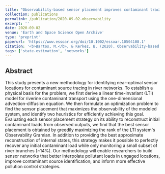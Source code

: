 ```yaml
---
title: "Observability-based sensor placement improves contaminant tracing in river networks"
collection: publications
permalink: /publication/2020-09-02-observability
excerpt: ''
date: 2020-09-02
venue: 'Earth and Space Science Open Archive'
type: 'preprint'
paperurl: 'https://www.essoar.org/doi/10.1002/essoar.10504108.1'
citation: '<b>Bartos, M.</b>, & Kerkez, B. (2020). Observability-based sensor placement improves contaminant tracing in river networks. doi: 10.1002/essoar.10504108.1 (preprint).'
tags: ['state-estimation', 'networks']
---
```


## Abstract

This study presents a new methodology for identifying near-optimal sensor locations for contaminant source tracing in river networks. To establish a physical basis for the problem, we first derive a linear time-invariant (LTI) model for riverine contaminant transport using the one-dimensional advection-diffusion equation. We then formulate an optimization problem to find the sensor placement that maximizes the observability of the modeled system, and identify two heuristics for efficiently achieving this goal. Evaluating each sensor placement strategy on its ability to reconstruct initial contaminant loads from observed outputs, we find that the best sensor placement is obtained by greedily maximizing the rank of the LTI system's Observability Gramian. In addition to providing the best approximate reconstruction of internal states, this strategy makes it possible to perfectly recover any initial contaminant load while only monitoring a small subset of river branches (~14%). Our methodology will enable researchers to build sensor networks that better interpolate pollutant loads in ungaged locations, improve contaminant source identification, and inform more effective pollution control strategies.
